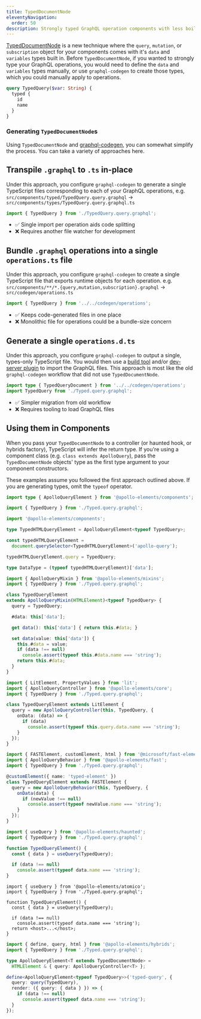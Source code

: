 ```yaml
---
title: TypedDocumentNode
eleventyNavigation:
  order: 50
description: Strongly typed GraphQL operation components with less boilerplate
---
```


[TypedDocumentNode](https://the-guild.dev/blog/typed-document-node) is a new 
technique where the `query`, `mutation`, or `subscription` object for your 
components comes with it's `data` and `variables` types built in. Before 
`TypedDocumentNode`, if you wanted to strongly type your GraphQL operations, you 
would need to define the `data` and `variables` types manually, or use 
`graphql-codegen` to create those types, which you could manually apply to 
operations.

<code-copy>

```graphql
query TypedQuery($var: String) {
  typed {
    id
    name
  }
}
```

</code-copy>

### Generating `TypedDocumentNode`s
Using `TypedDocumentNode` and 
[graphql-codegen](https://graphql-code-generator.com/docs/plugins/typed-document-node), 
you can somewhat simplify the process. You can take a variety of approaches 
here.

## Transpile `.graphql` to `.ts` in-place
Under this approach, you configure `graphql-codegen` to generate a single 
TypeScript files corresponding to each of your GraphQL operations, e.g. 
`src/components/typed/TypedQuery.query.graphql` -> 
`src/components/types/TypedQuery.query.graphql.ts`

<code-copy>

```ts
import { TypedQuery } from './TypedQuery.query.graphql';
```

</code-copy>

- ✅ Single import per operation aids code splitting
- ❌ Requires another file watcher for development

## Bundle `.graphql` operations into a single `operations.ts` file
Under this approach, you configure `graphql-codegen` to create a single 
TypeScript file that exports runtime objects for each operation. e.g. 
`src/components/**/*.{query,mutation,subscription}.graphql` -> 
`src/codegen/operations.ts`

<code-copy>

```ts copy
import { TypedQuery } from '../../codegen/operations';
```

</code-copy>

- ✅ Keeps code-generated files in one place
- ❌ Monolithic file for operations could be a bundle-size concern

## Generate a single `operations.d.ts`

Under this approach, you configure `graphql-codegen` to output a single, 
types-only TypeScript file. You would then use a [build 
tool](../building-for-production.md) and/or [dev-server 
plugin](../buildless-development.md) to import the GraphQL files. This approach 
is most like the old `graphql-codegen` workflow that did not use 
`TypedDocumentNode`.

<code-copy>

```ts
import type { TypedQueryDocument } from '../../codegen/operations';
import TypedQuery from './Typed.query.graphql';
```

</code-copy>

- ✅ Simpler migration from old workflow
- ❌ Requires tooling to load GraphQL files

## Using them in Components

When you pass your `TypedDocumentNode` to a controller (or haunted hook, or 
hybrids factory), TypeScript will infer the return type. If you're using a 
component class (e.g. `class extends ApolloQuery`), pass the `TypedDocumentNode` 
objects' type as the first type argument to your component constructors.

These examples assume you followed the first approach outlined above. If you are 
generating types, omit the `typeof` operator.

<code-tabs collection="libraries" default-tab="lit">
  <code-tab @tab="$data.codeTabs.html">

  ```ts
  import type { ApolloQueryElement } from '@apollo-elements/components';

  import { TypedQuery } from './Typed.query.graphql';

  import '@apollo-elements/components';

  type TypedHTMLQueryElement = ApolloQueryElement<typeof TypedQuery>;

  const typedHTMLQueryElement =
    document.querySelector<TypedHTMLQueryElement>('apollo-query');

  typedHTMLQueryElement.query = TypedQuery;

  type DataType = (typeof typedHTMLQueryElement)['data'];
  ```

  </code-tab>
  <code-tab @tab="$data.codeTabs.mixins">

  ```ts
  import { ApolloQueryMixin } from '@apollo-elements/mixins';
  import { TypedQuery } from './Typed.query.graphql';

  class TypedQueryElement
  extends ApolloQueryMixin(HTMLElement)<typeof TypedQuery> {
    query = TypedQuery;

    #data: this['data'];

    get data(): this['data'] { return this.#data; }

    set data(value: this['data']) {
      this.#data = value;
      if (data !== null)
        console.assert(typeof this.#data.name === 'string');
      return this.#data;
    }
  }
  ```

  </code-tab>
  <code-tab @tab="$data.codeTabs.lit">

  ```ts
  import { LitElement, PropertyValues } from 'lit';
  import { ApolloQueryController } from '@apollo-elements/core';
  import { TypedQuery } from './Typed.query.graphql';

  class TypedQueryElement extends LitElement {
    query = new ApolloQueryController(this, TypedQuery, {
      onData: (data) => {
        if (data)
          console.assert(typeof this.query.data.name === 'string');
      }
    });
  }
  ```

  </code-tab>
  <code-tab @tab="$data.codeTabs.fast">

  ```ts
  import { FASTElement, customElement, html } from '@microsoft/fast-element';
  import { ApolloQueryBehavior } from '@apollo-elements/fast';
  import { TypedQuery } from './Typed.query.graphql';

  @customElement({ name: 'typed-element' })
  class TypedQueryElement extends FASTElement {
    query = new ApolloQueryBehavior(this, TypedQuery, {
      onData(data) {
        if (newValue !== null)
          console.assert(typeof newValue.name === 'string');
      }
    });
  }
  ```

  </code-tab>
  <code-tab @tab="$data.codeTabs.haunted">

  ```ts
  import { useQuery } from '@apollo-elements/haunted';
  import { TypedQuery } from './Typed.query.graphql';

  function TypedQueryElement() {
    const { data } = useQuery(TypedQuery);

    if (data !== null)
      console.assert(typeof data.name === 'string');
  }
  ```

  </code-tab>
  <code-tab @tab="$data.codeTabs.atomico">

  ```tsx
  import { useQuery } from '@apollo-elements/atomico';
  import { TypedQuery } from './Typed.query.graphql';

  function TypedQueryElement() {
    const { data } = useQuery(TypedQuery);

    if (data !== null)
      console.assert(typeof data.name === 'string');
    return <host>...</host>;
  }
  ```

  </code-tab>
  <code-tab @tab="$data.codeTabs.hybrids">

  ```ts
  import { define, query, html } from '@apollo-elements/hybrids';
  import { TypedQuery } from './Typed.query.graphql';

  type ApolloQueryElement<T extends TypedDocumentNode> =
    HTMLElement & { query: ApolloQueryController<T> };

  define<ApolloQueryElement<typeof TypedQuery>>('typed-query', {
    query: query(TypedQuery),
    render: ({ query: { data } }) => {
      if (data !== null)
        console.assert(typeof data.name === 'string');
    }
  });
  ```

  </code-tab>
</code-tabs>
